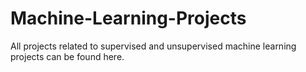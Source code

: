 # Machine-Learning-Projects

All projects related to supervised and unsupervised machine learning projects can be found here.
